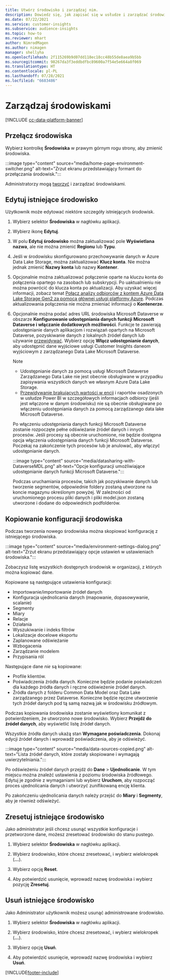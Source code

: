 ```yaml
---
title: Utwórz środowisko i zarządzaj nim.
description: Dowiedz się, jak zapisać się w usłudze i zarządzać środowiskami.
ms.date: 07/22/2021
ms.service: customer-insights
ms.subservice: audience-insights
ms.topic: how-to
ms.reviewer: mhart
author: NimrodMagen
ms.author: nimagen
manager: shellyha
ms.openlocfilehash: 2f115269b9d07dd118ec18cc48b55de8aea9b5bb
ms.sourcegitcommit: 98267da3f3eddbdfbc89600a7f54e5e664a8f069
ms.translationtype: HT
ms.contentlocale: pl-PL
ms.lasthandoff: 07/28/2021
ms.locfileid: "6683486"
---
```

# <a name="manage-environments"></a>Zarządzaj środowiskami

[!INCLUDE [cc-data-platform-banner](../includes/cc-data-platform-banner.md)]

## <a name="switch-environments"></a>Przełącz środowiska

Wybierz kontrolkę **Środowiska** w prawym górnym rogu strony, aby zmienić środowiska.

:::image type="content" source="media/home-page-environment-switcher.png" alt-text="Zrzut ekranu przedstawiający formant do przełączania środowisk.":::

Administratorzy mogą [tworzyć](get-started-paid.md) i zarządzać środowiskami.

## <a name="edit-an-existing-environment"></a>Edytuj istniejące środowisko

Użytkownik może edytować niektóre szczegóły istniejących środowisk.

1.  Wybierz selektor **Środowiska** w nagłówku aplikacji.

2.  Wybierz ikonę **Edytuj**.

3. W polu **Edytuj środowisko** można zaktualizować pole **Wyświetlana nazwa**, ale nie można zmienić **Regionu** lub **Typu**.

4. Jeśli w środowisku skonfigurowano przechowywanie danych w Azure Data Lake Storage, można zaktualizować **Klucz konta**. Nie można jednak zmienić **Nazwy konta** lub nazwy **Kontener**.

5. Opcjonalnie można zaktualizować połączenie oparte na kluczu konta do połączenia opartego na zasobach lub subskrypcji. Po uaktualnieniu nie można powrócić do klucza konta po aktualizacji. Aby uzyskać więcej informacji, zobacz temat [Połącz analizy odbiorców z kontem Azure Data Lake Storage Gen2 za pomocą głównej usługi platformy Azure](connect-service-principal.md). Podczas aktualizowania połączenia nie można zmieniać informacji o **Kontenerze**.

6. Opcjonalnie można podać adres URL środowiska Microsoft Dataverse w obszarze **Konfigurowanie udostępniania danych funkcji Microsoft Dataverse i włączanie dodatkowych możliwości**. Funkcje te zawierają udostępnianie danych aplikacjom i rozwiązań opartych na Microsoft Dataverse, pozyskiwanie danych z lokalnych źródeł danych lub używanie [przewidywać](predictions.md). Wybierz opcję **Włącz udostępnianie danych**, aby udostępnić dane wyjściowe usługi Customer Insights daneom wyjściowym z zarządzanego Data Lake Microsoft Dataverse.

   > [!NOTE]
   > - Udostępnianie danych za pomocą usługi Microsoft Dataverse Zarządzanego Data Lake nie jest obecnie obsługiwane w przypadku zapisywania wszystkich danych we własnym Azure Data Lake Storage.
   > - [Przewidywanie brakujących wartości w encji](predictions.md) i raportów osadzonych w usłudze Power BI w szczegółowych informacjach odbiorcy (jeśli jest włączone w danym środowisku) nie są obecnie obsługiwane po włączeniu udostępniania danych za pomocą zarządzanego data lake Microsoft Dataverse.

   Po włączeniu udostępniania danych funkcji Microsoft Dataverse zostanie rozpoczęte pełne odświeżanie źródeł danych i innych procesów. Jeśli procesy są obecnie uruchomione, nie będzie dostępna opcja włączenia udostępniania danych funkcji Microsoft Dataverse. Poczekaj na zakończenie tych procesów lub je anulować, aby włączyć udostępnianie danych. 
   
   :::image type="content" source="media/datasharing-with-DataverseMDL.png" alt-text="Opcje konfiguracji umożliwiające udostępnianie danych funkcji Microsoft Dataverse.":::
   
   Podczas uruchamiania procesów, takich jak pozyskiwanie danych lub tworzenie segmentów, odpowiednie foldery zostaną utworzone na koncie magazynu określonym powyżej. W zależności od uruchomionego procesu pliki danych i pliki model.json zostaną utworzone i dodane do odpowiednich podfolderów.

## <a name="copy-the-environment-configuration"></a>Kopiowanie konfiguracji środowiska

Podczas tworzenia nowego środowiska można skopiować konfigurację z istniejącego środowiska. 

:::image type="content" source="media/environment-settings-dialog.png" alt-text="Zrzut ekranu przedstawiający opcje ustawień w ustawieniach środowiska.":::

Zobaczysz listę wszystkich dostępnych środowisk w organizacji, z których można kopiować dane.

Kopiowane są następujące ustawienia konfiguracji:

- Importowanie/importowanie źródeł danych
- Konfiguracja ujednolicania danych (mapowanie, dopasowywanie, scalanie)
- Segmenty
- Miary
- Relacje
- Działania
- Wyszukiwanie i indeks filtrów
- Lokalizacje docelowe eksportu
- Zaplanowane odświeżanie
- Wzbogacenia
- Zarządzanie modelem
- Przypisania ról

Następujące dane *nie* są kopiowane:

- Profile klientów.
- Poświadczenia źródła danych. Konieczne będzie podanie poświadczeń dla każdego źródła danych i ręczne odświeżenie źródeł danych.
- Źródła danych z folderu Common Data Model oraz Data Lake zarządzanego przez Dataverse. Konieczne będzie ręczne utworzenie tych źródeł danych pod tą samą nazwą jak w środowisku źródłowym.

Podczas kopiowania środowiska zostanie wyświetlony komunikat z potwierdzeniem, że utworzono nowe środowisko. Wybierz **Przejdź do źródeł danych**, aby wyświetlić listę źródeł danych.

Wszystkie źródła danych ukażą stan **Wymagane poświadczenia**. Dokonaj edycji źródeł danych i wprowadź poświadczenia, aby je odświeżyć.

:::image type="content" source="media/data-sources-copied.png" alt-text="Lista źródeł danych, które zostały skopiowane i wymagają uwierzytelniania.":::

Po odświeżeniu źródeł danych przejdź do **Dane** > **Ujednolicanie**. W tym miejscu można znaleźć ustawienia z poziomu środowiska źródłowego. Edytuj je zgodnie z wymaganiami lub wybierz **Uruchom**, aby rozpocząć proces ujednolicania danych i utworzyć zunifikowaną encję klienta.

Po zakończeniu ujednolicania danych należy przejść do **Miary** i **Segmenty**, aby je również odświeżyć.

## <a name="reset-an-existing-environment"></a>Zresetuj istniejące środowisko

Jako administrator jeśli chcesz usunąć wszystkie konfiguracje i przetworzone dane, możesz zresetować środowisko do stanu pustego.

1.  Wybierz selektor **Środowiska** w nagłówku aplikacji. 

2.  Wybierz środowisko, które chcesz zresetować, i wybierz wielokropek (**...**). 

3. Wybierz opcję **Reset**. 

4.  Aby potwierdzić usunięcie, wprowadź nazwę środowiska i wybierz pozycję **Zresetuj**.

## <a name="delete-an-existing-environment"></a>Usuń istniejące środowisko

Jako Administrator użytkownik możesz usunąć administrowane środowisko.

1.  Wybierz selektor **Środowiska** w nagłówku aplikacji.

2.  Wybierz środowisko, które chcesz zresetować, i wybierz wielokropek (**...**). 

3. Wybierz opcję **Usuń**. 

4.  Aby potwierdzić usunięcie, wprowadź nazwę środowiska i wybierz **Usuń**.


[!INCLUDE[footer-include](../includes/footer-banner.md)]
